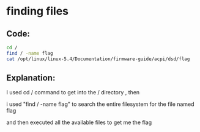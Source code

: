 # finding files

## Code:
```bash
cd /
find / -name flag
cat /opt/linux/linux-5.4/Documentation/firmware-guide/acpi/dsd/flag
```
## Explanation:
I used cd / command to get into the / directory , then

i used "find / -name flag" to search the entire filesystem for the file named flag

and then executed all the available files to get me the flag
